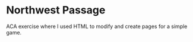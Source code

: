 
# Northwest Passage

ACA exercise where I used HTML to modify and create pages for a simple game.


